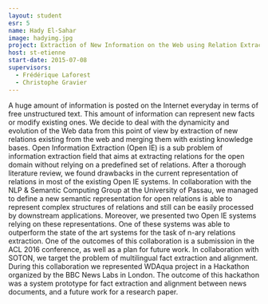 ```yaml
---
layout: student
esr: 5
name: Hady El-Sahar
image: hadyimg.jpg
project: Extraction of New Information on the Web using Relation Extraction and Discovery
host: st-etienne
start-date: 2015-07-08
supervisors:
  - Frédérique Laforest
  - Christophe Gravier
---
```

A huge amount of information is posted on the Internet everyday in terms of free unstructured text. This amount of information can represent new facts or modify existing ones. We decide to deal with the dynamicity and evolution of the Web data from this point of view by extraction of new relations existing from the web and merging them with existing knowledge bases. Open  Information  Extraction (Open IE) is a sub problem of information extraction field that aims at extracting relations for the open domain without relying on a predefined set of relations. After a thorough literature review, we found drawbacks in the current representation of relations in most of the existing Open IE systems. In collaboration with the NLP & Semantic Computing Group at the University of Passau, we managed to define a new semantic representation for open relations is able to represent complex structures  of  relations and still  can  be  easily processed by downstream applications. Moreover, we presented two Open IE systems relying on these representations. One of these systems was able to outperform the state of the art systems for the task of n-ary relations extraction. One of the outcomes of this collaboration is a submission in the ACL 2016 conference, as well as a plan for future work. In collaboration with SOTON, we target the problem of multilingual fact extraction and alignment. During this collaboration we represented WDAqua project in a Hackathon organized by the BBC News Labs in London. The outcome of this hackathon was a system prototype for fact extraction and alignment between news documents, and a future work for a research paper.
